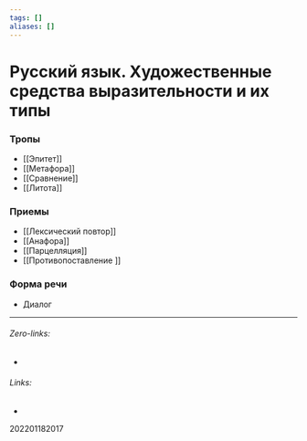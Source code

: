 ```yaml
---
tags: []
aliases: []
---
```

# Русский язык. Художественные средства выразительности и их типы

### Тропы
- [[Эпитет]]
- [[Метафора]]
- [[Сравнение]]
- [[Литота]]

### Приемы
- [[Лексический повтор]]
- [[Анафора]]
- [[Парцелляция]]
- [[Противопоставление ]]


### Форма речи
- Диалог
___
###### Zero-links:
-
###### Links:
-

202201182017